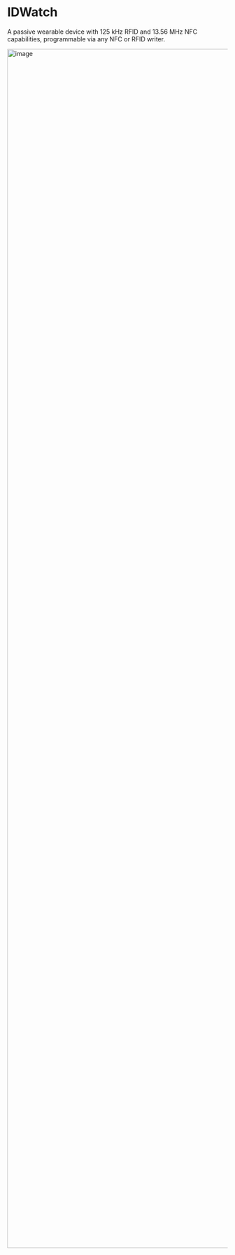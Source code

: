 # IDWatch
A passive wearable device with 125 kHz RFID and 13.56 MHz NFC capabilities, programmable via any NFC or RFID writer.

<img width="1933" height="2735" alt="image" src="https://github.com/user-attachments/assets/6919c15f-87ee-4166-950a-791a1b6243b4" />

